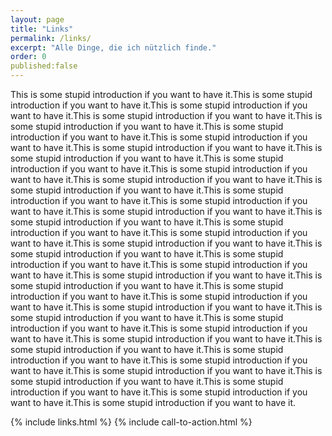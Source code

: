 ```yaml
---
layout: page
title: "Links"
permalink: /links/
excerpt: "Alle Dinge, die ich nützlich finde."
order: 0
published:false
---
```


This is some stupid introduction if you want to have it.This is some stupid introduction if you want to have it.This is some stupid introduction if you want to have it.This is some stupid introduction if you want to have it.This is some stupid introduction if you want to have it.This is some stupid introduction if you want to have it.This is some stupid introduction if you want to have it.This is some stupid introduction if you want to have it.This is some stupid introduction if you want to have it.This is some stupid introduction if you want to have it.This is some stupid introduction if you want to have it.This is some stupid introduction if you want to have it.This is some stupid introduction if you want to have it.This is some stupid introduction if you want to have it.This is some stupid introduction if you want to have it.This is some stupid introduction if you want to have it.This is some stupid introduction if you want to have it.This is some stupid introduction if you want to have it.This is some stupid introduction if you want to have it.This is some stupid introduction if you want to have it.This is some stupid introduction if you want to have it.This is some stupid introduction if you want to have it.This is some stupid introduction if you want to have it.This is some stupid introduction if you want to have it.This is some stupid introduction if you want to have it.This is some stupid introduction if you want to have it.This is some stupid introduction if you want to have it.This is some stupid introduction if you want to have it.This is some stupid introduction if you want to have it.This is some stupid introduction if you want to have it.This is some stupid introduction if you want to have it.This is some stupid introduction if you want to have it.This is some stupid introduction if you want to have it.This is some stupid introduction if you want to have it.This is some stupid introduction if you want to have it.This is some stupid introduction if you want to have it.This is some stupid introduction if you want to have it.This is some stupid introduction if you want to have it.This is some stupid introduction if you want to have it.This is some stupid introduction if you want to have it.

{% include links.html %}
{% include call-to-action.html %}